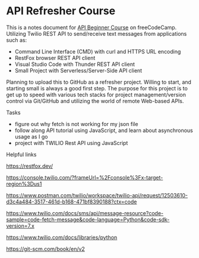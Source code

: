 
# API Refresher Course

This is a notes document for [API Beginner Course](https://www.freecodecamp.org/news/apis-for-beginners/) on freeCodeCamp. Utilizing Twilio REST API to send/receive text messages from applications such as:

- Command Line Interface (CMD) with curl and HTTPS URL encoding
- RestFox browser REST API client
- Visual Studio Code with Thunder REST API client
- Small Project with Serverless/Server-Side API client

Planning to upload this to GitHub as a refresher project. Willing to start, and starting small is always a good first step. The purpose for this project is to get up to speed with various tech stacks for project management/version control via Git/GitHub and utilizing the world of remote Web-based APIs.

Tasks
- figure out why fetch is not working for my json file
- follow along API tutorial using JavaScript, and learn about asynchronous usage as I go
- project with TWILIO Rest API using JavaScript

Helpful links

https://restfox.dev/

https://console.twilio.com/?frameUrl=%2Fconsole%3Fx-target-region%3Dus1

https://www.postman.com/twilio/workspace/twilio-api/request/12503610-d3c4a484-3517-461d-b168-471bf8390188?ctx=code

https://www.twilio.com/docs/sms/api/message-resource?code-sample=code-fetch-message&code-language=Python&code-sdk-version=7.x

https://www.twilio.com/docs/libraries/python

https://git-scm.com/book/en/v2